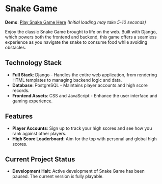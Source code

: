 # Snake Game

**Demo**: [Play Snake Game Here](https://wonsz-693e2c800008.herokuapp.com/) *(Initial loading may take 5-10 seconds)*

Enjoy the classic Snake Game brought to life on the web. Built with Django, which powers both the frontend and backend, this game offers a seamless experience as you navigate the snake to consume food while avoiding obstacles.

## Technology Stack

- **Full Stack**: Django - Handles the entire web application, from rendering HTML templates to managing backend logic and data.
- **Database**: PostgreSQL - Maintains player accounts and high score records.
- **Frontend Assets**: CSS and JavaScript - Enhance the user interface and gaming experience.

## Features

- **Player Accounts**: Sign up to track your high scores and see how you rank against other players.
- **High Score Leaderboard**: Aim for the top with personal and global high scores.

## Current Project Status

- **Development Halt**: Active development of Snake Game has been paused. The current version is fully playable.
